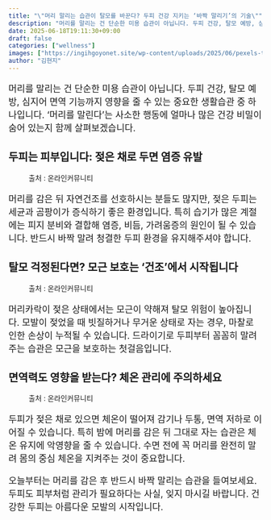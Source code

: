 ```yaml
---
title: "\"머리 말리는 습관이 탈모를 바꾼다? 두피 건강 지키는 ‘바짝 말리기’의 기술\""
description: "머리를 말리는 건 단순한 미용 습관이 아닙니다. 두피 건강, 탈모 예방, 심지어 면역 기능까지 영향을 줄 수 있는 중요한 생활습관 중 하나입니다. ‘머리를 말린다’는 사소한 행동에 얼마나 많은 건강 비밀이 숨어 있는지 함께 살펴보겠습니다."
date: 2025-06-18T19:11:30+09:00
draft: false
categories: ["wellness"]
images: ["https://ingihgoyonet.site/wp-content/uploads/2025/06/pexels-thefullonmonet-28994648-1024x683.jpg", "https://ingihgoyonet.site/wp-content/uploads/2025/06/pexels-kampus-8834067-1024x684.jpg", "https://ingihgoyonet.site/wp-content/uploads/2025/06/pexels-alexander-mass-748453803-29648642-683x1024.jpg"]
author: "김현지"
---
```


<p style="font-size:18px">머리를 말리는 건 단순한 미용 습관이 아닙니다. 두피 건강, 탈모 예방, 심지어 면역 기능까지 영향을 줄 수 있는 중요한 생활습관 중 하나입니다. ‘머리를 말린다’는 사소한 행동에 얼마나 많은 건강 비밀이 숨어 있는지 함께 살펴보겠습니다.</p> <h2 >두피는 피부입니다: 젖은 채로 두면 염증 유발</h2> <figure ><img src="https://ingihgoyonet.site/wp-content/uploads/2025/06/pexels-thefullonmonet-28994648-1024x683.jpg" alt="" style="aspect-ratio:16/9;object-fit:cover"/><figcaption >출처 : 온라인커뮤니티</figcaption></figure> <p style="font-size:18px">머리를 감은 뒤 자연건조를 선호하시는 분들도 많지만, 젖은 두피는 세균과 곰팡이가 증식하기 좋은 환경입니다. 특히 습기가 많은 계절에는 피지 분비와 결합해 염증, 비듬, 가려움증의 원인이 될 수 있습니다. 반드시 바짝 말려 청결한 두피 환경을 유지해주셔야 합니다.</p> <h2 >탈모 걱정된다면? 모근 보호는 ‘건조’에서 시작됩니다</h2> <figure ><img src="https://ingihgoyonet.site/wp-content/uploads/2025/06/pexels-kampus-8834067-1024x684.jpg" alt="" style="aspect-ratio:16/9;object-fit:cover"/><figcaption >출처 : 온라인커뮤니티</figcaption></figure> <p style="font-size:18px">머리카락이 젖은 상태에서는 모근이 약해져 탈모 위험이 높아집니다. 모발이 젖었을 때 빗질하거나 무거운 상태로 자는 경우, 마찰로 인한 손상이 누적될 수 있습니다. 드라이기로 두피부터 꼼꼼히 말려주는 습관은 모근을 보호하는 첫걸음입니다.</p> <h2 >면역력도 영향을 받는다? 체온 관리에 주의하세요</h2> <figure ><img src="https://ingihgoyonet.site/wp-content/uploads/2025/06/pexels-alexander-mass-748453803-29648642-683x1024.jpg" alt="" style="aspect-ratio:16/9;object-fit:cover"/><figcaption >출처 : 온라인커뮤니티</figcaption></figure> <p style="font-size:18px">두피가 젖은 채로 있으면 체온이 떨어져 감기나 두통, 면역 저하로 이어질 수 있습니다. 특히 밤에 머리를 감은 뒤 그대로 자는 습관은 체온 유지에 악영향을 줄 수 있습니다. 수면 전에 꼭 머리를 완전히 말려 몸의 중심 체온을 지켜주는 것이 중요합니다.</p> <p style="font-size:18px">오늘부터는 머리를 감은 후 반드시 바짝 말리는 습관을 들여보세요. 두피도 피부처럼 관리가 필요하다는 사실, 잊지 마시길 바랍니다. 건강한 두피는 아름다운 모발의 시작입니다.</p>